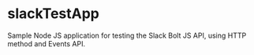 # slackTestApp

Sample Node JS application for testing the Slack Bolt JS API, using HTTP method and Events API.
